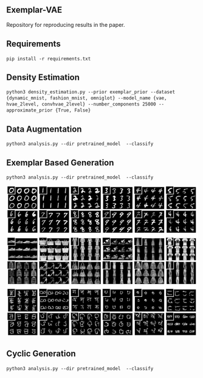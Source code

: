 ## Exemplar-VAE
Repository for reproducing results in the paper. 

## Requirements
```
pip install -r requirements.txt
```

## Density Estimation 
```
python3 density_estimation.py --prior exemplar_prior --dataset {dynamic_mnist, fashion_mnist, omniglot} --model_name {vae, hvae_2level, convhvae_2level} --number_components 25000 --approximate_prior {True, False} 
```

## Data Augmentation
```
python3 analysis.py --dir pretrained_model  --classify
```

## Exemplar Based Generation
```
python3 analysis.py --dir pretrained_model  --classify
```
<img src="images/exemplar_generation.png" width="600"/>



## Cyclic Generation
```
python3 analysis.py --dir pretrained_model  --classify
```
